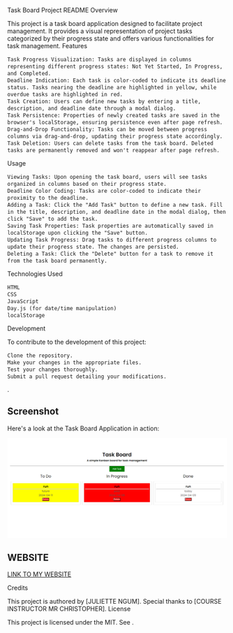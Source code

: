 Task Board Project README
Overview

This project is a task board application designed to facilitate project management. It provides a visual representation of project tasks categorized by their progress state and offers various functionalities for task management.
Features

    Task Progress Visualization: Tasks are displayed in columns representing different progress states: Not Yet Started, In Progress, and Completed.
    Deadline Indication: Each task is color-coded to indicate its deadline status. Tasks nearing the deadline are highlighted in yellow, while overdue tasks are highlighted in red.
    Task Creation: Users can define new tasks by entering a title, description, and deadline date through a modal dialog.
    Task Persistence: Properties of newly created tasks are saved in the browser's localStorage, ensuring persistence even after page refresh.
    Drag-and-Drop Functionality: Tasks can be moved between progress columns via drag-and-drop, updating their progress state accordingly.
    Task Deletion: Users can delete tasks from the task board. Deleted tasks are permanently removed and won't reappear after page refresh.

Usage

    Viewing Tasks: Upon opening the task board, users will see tasks organized in columns based on their progress state.
    Deadline Color Coding: Tasks are color-coded to indicate their proximity to the deadline.
    Adding a Task: Click the "Add Task" button to define a new task. Fill in the title, description, and deadline date in the modal dialog, then click "Save" to add the task.
    Saving Task Properties: Task properties are automatically saved in localStorage upon clicking the "Save" button.
    Updating Task Progress: Drag tasks to different progress columns to update their progress state. The changes are persisted.
    Deleting a Task: Click the "Delete" button for a task to remove it from the task board permanently.

Technologies Used

    HTML
    CSS
    JavaScript
    Day.js (for date/time manipulation)
    localStorage

Development

To contribute to the development of this project:

    Clone the repository.
    Make your changes in the appropriate files.
    Test your changes thoroughly.
    Submit a pull request detailing your modifications.
.

## Screenshot

Here's a look at the Task Board Application in action:

![Screenshot of the Task Board Application](screenshort.PNG)
## WEBSITE
[LINK TO MY WEBSITE](https://juliettengum.github.io/Task-Board-juliette/)



Credits

This project is authored by [JULIETTE NGUM]. Special thanks to [COURSE INSTRUCTOR MR CHRISTOPHER].
License

This project is licensed under the MIT. See .

